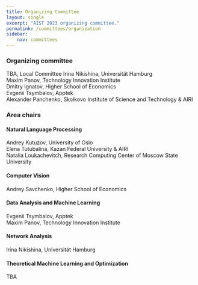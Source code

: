 ```yaml
---
title: Organizing Committee
layout: single
excerpt: "AIST 2023 organizing committee."
permalink: /committees/organization
sidebar: 
    nav: committees 
---
```


<h3>Organizing committee</h3>
<!--Habet Madoyan, American University of Armenia<br/>
Amalya Hambardzumyan, American University of Armenia<br/>-->
TBA, Local Committee
Irina Nikishina, Universität Hamburg<br/>
Maxim Panov, Technology Innovation Institute<br/>
Dmitry Ignatov, Higher School of Economics<br/>
Evgenii Tsymbalov, Apptek<br/>
Alexander Panchenko, Skolkovo Institute of Science and Technology & AIRI<br/>

<h3>Area chairs</h3>

<h4>Natural Language Processing</h4>
Andrey Kutuzov, University of Oslo<br/>
Elena Tutubalina, Kazan Federal University & AIRI<br/>
Natalia Loukachevitch, Research Computing Center of Moscow State University

<h4>Computer Vision</h4>
Andrey Savchenko, Higher School of Economics<br>

<h4>Data Analysis and Machine Learning</h4>
Evgenii Tsymbalov, Apptek<br/>
Maxim Panov, Technology Innovation Institute

<h4>Network Analysis</h4>
Irina Nikishina, Universität Hamburg<br/>

<h4>Theoretical Machine Learning and Optimization</h4>
TBA
<!--Michael Khachay, Krasovsky Institute of Mathematics and Mechanics<br/>
Panos Pardalos, University of Florida
<h3>Volunteers</h3> 
 -->

